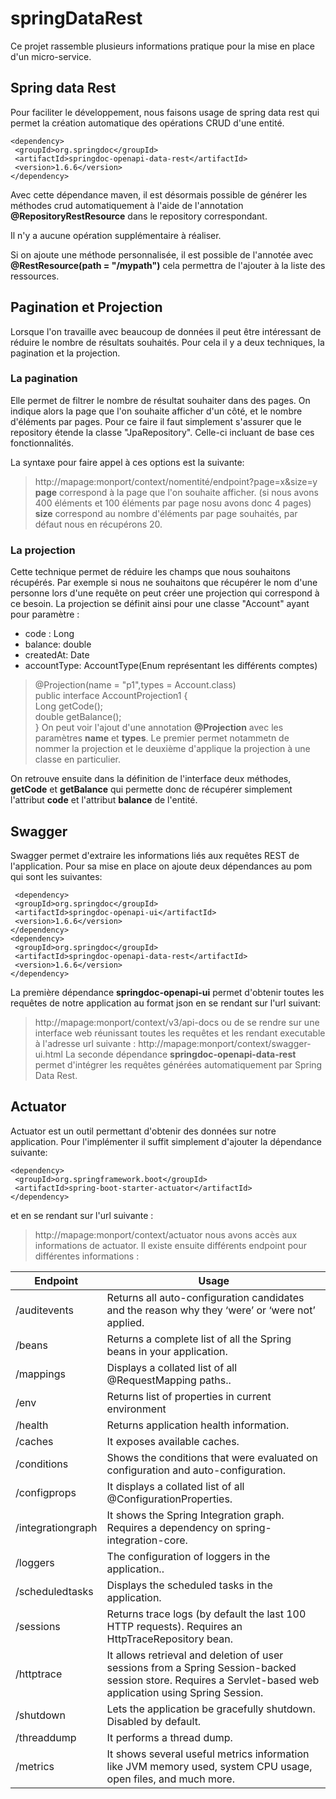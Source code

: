 # springDataRest

Ce projet rassemble plusieurs informations pratique pour la mise en place d'un micro-service.

## Spring data Rest

Pour faciliter le développement, nous faisons usage de spring data rest qui permet la création automatique des opérations CRUD d'une entité.

    <dependency>  
     <groupId>org.springdoc</groupId>  
     <artifactId>springdoc-openapi-data-rest</artifactId>  
     <version>1.6.6</version>  
    </dependency>

Avec cette dépendance maven, il est désormais possible de générer les méthodes crud automatiquement à l'aide de l'annotation **@RepositoryRestResource** dans le repository correspondant.

Il n'y a aucune opération supplémentaire à réaliser.

Si on ajoute une méthode personnalisée, il est possible de l'annotée avec **@RestResource(path = "/mypath")** cela permettra de l'ajouter à la liste des ressources.

## Pagination et Projection
Lorsque l'on travaille avec beaucoup de données il peut être intéressant de réduire le nombre de résultats souhaités. Pour cela il y a deux techniques, la pagination et la projection.

### La pagination

Elle permet de filtrer le nombre de résultat souhaiter dans des pages. On indique alors la page que l'on souhaite afficher d'un côté, et le nombre d'éléments par pages. Pour ce faire il faut simplement s'assurer que le repository étende la classe "JpaRepository". Celle-ci incluant de base ces fonctionnalités.

La syntaxe pour faire appel à ces options est la suivante:

> http://mapage:monport/context/nomentité/endpoint?page=x&size=y
**page** correspond à la page que l'on souhaite afficher. (si nous avons 400 éléments et 100 éléments par page nosu avons donc 4 pages)
**size** correspond au nombre d'éléments par page souhaités, par défaut nous en récupérons 20.

### La projection

Cette technique permet de réduire les champs que nous souhaitons récupérés. Par exemple si nous ne souhaitons que récupérer le nom d'une personne lors d'une requête on peut créer une projection qui correspond à ce besoin. La projection se définit ainsi pour une classe "Account" ayant pour paramètre :

- code : Long
- balance: double
- createdAt: Date
- accountType: AccountType(Enum représentant les différents comptes)




>   @Projection(name = "p1",types = Account.class)  
>     public interface AccountProjection1 {  
>         Long getCode();  
>      double getBalance();  
>     }
On peut voir l'ajout d'une annotation **@Projection** avec les paramètres **name** et **types**. Le premier permet notammetn de nommer la projection et le deuxième d'applique la projection à une classe en particulier.

On retrouve ensuite dans la définition de l'interface deux méthodes, **getCode** et **getBalance** qui permette donc de récupérer simplement l'attribut **code** et l'attribut **balance** de l'entité.

## Swagger
Swagger permet d'extraire les informations  liés aux requêtes REST de l'application. Pour sa mise en place on ajoute deux dépendances au pom qui sont les suivantes:

     <dependency>  
     <groupId>org.springdoc</groupId>  
     <artifactId>springdoc-openapi-ui</artifactId>  
     <version>1.6.6</version>  
    </dependency>  
    <dependency>  
     <groupId>org.springdoc</groupId>  
     <artifactId>springdoc-openapi-data-rest</artifactId>  
     <version>1.6.6</version>  
    </dependency>
La première dépendance **springdoc-openapi-ui** permet d'obtenir toutes les requêtes de notre application au format json en se rendant sur l'url suivant:
> http://mapage:monport/context/v3/api-docs
ou de se rendre sur une interface web réunissant toutes les requêtes et les rendant executable à l'adresse url suivante :
> http://mapage:monport/context/swagger-ui.html
La seconde dépendance **springdoc-openapi-data-rest** permet  d'intégrer les requêtes générées automatiquement par Spring Data Rest.

## Actuator

Actuator est un outil permettant d'obtenir des données sur notre application. Pour l'implémenter il suffit simplement d'ajouter la dépendance suivante:

    <dependency>  
     <groupId>org.springframework.boot</groupId>  
     <artifactId>spring-boot-starter-actuator</artifactId>  
    </dependency>

et en se rendant sur l'url suivante :

> http://mapage:monport/context/actuator
nous avons accès aux informations de actuator. Il existe ensuite différents endpoint pour différentes informations :




| Endpoint| Usage|
|--|--|
| /auditevents      | Returns all auto-configuration candidates and the reason why they ‘were’ or ‘were not’ applied.                                                              |
| /beans            | Returns a complete list of all the Spring beans in your application.                                                                                         |
| /mappings         | Displays a collated list of all @RequestMapping paths..                                                                                                      |
| /env              | Returns list of properties in current environment                                                                                                            |
| /health           | Returns application health information.                                                                                                                      |
| /caches           | It exposes available caches.                                                                                                                                 |
| /conditions       | Shows the conditions that were evaluated on configuration and auto-configuration.                                                                            |
| /configprops      | It displays a collated list of all @ConfigurationProperties.                                                                                                 |
| /integrationgraph | It shows the Spring Integration graph. Requires a dependency on spring-integration-core.                                                                     |
| /loggers          | The configuration of loggers in the application..                                                                                                            |
| /scheduledtasks   | Displays the scheduled tasks in the application.                                                                                                             |
| /sessions         | Returns trace logs (by default the last 100 HTTP requests). Requires an HttpTraceRepository bean.                                                            |
| /httptrace        | It allows retrieval and deletion of user sessions from a Spring Session-backed session store. Requires a Servlet-based web application using Spring Session. |
| /shutdown         | Lets the application be gracefully shutdown. Disabled by default.                                                                                            |
| /threaddump       | It performs a thread dump.                                                                                                                                   |
| /metrics          | It shows several useful metrics information like JVM memory used, system CPU usage, open files, and much more.    
